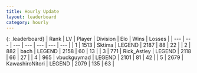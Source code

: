 ```yaml
---
title: Hourly Update
layout: leaderboard
category: hourly
---
```


{: .leaderboard}
| Rank | LV | Player | Division | Elo | Wins | Losses |
| --- | --- | --- | --- | --- | --- | --- |
| <span data-change="0">1</span> | 1513 | <span title="ID: 353063">Sktima</span> | LEGEND | <span data-change="0">2187</span> | <span data-change="0">88</span> | <span data-change="0">22</span> |
| <span data-change="0">2</span> | 882 | <span title="ID: 281795">bach</span> | LEGEND | <span data-change="0">2158</span> | <span data-change="0">60</span> | <span data-change="0">13</span> |
| <span data-change="0">3</span> | 771 | <span title="ID: 466583">Rick_Astley</span> | LEGEND | <span data-change="13">2118</span> | <span data-change="2">66</span> | <span data-change="0">27</span> |
| <span data-change="0">4</span> | 965 | <span title="ID: 418052">vbuckguymad</span> | LEGEND | <span data-change="0">2101</span> | <span data-change="0">81</span> | <span data-change="0">42</span> |
| <span data-change="0">5</span> | 2679 | <span title="ID: 164871">KawashiroNitori</span> | LEGEND | <span data-change="-4">2079</span> | <span data-change="1">135</span> | <span data-change="1">63</span> |
